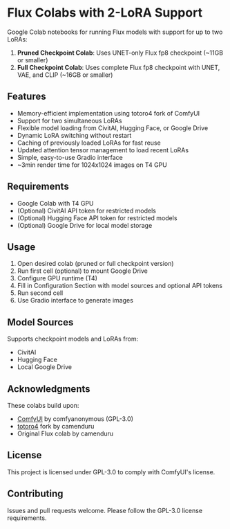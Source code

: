 # Flux Colabs with 2-LoRA Support

Google Colab notebooks for running Flux models with support for up to two LoRAs:

1. **Pruned Checkpoint Colab**: Uses UNET-only Flux fp8 checkpoint (~11GB or smaller)
2. **Full Checkpoint Colab**: Uses complete Flux fp8 checkpoint with UNET, VAE, and CLIP (~16GB or smaller)

## Features

- Memory-efficient implementation using totoro4 fork of ComfyUI
- Support for two simultaneous LoRAs
- Flexible model loading from CivitAI, Hugging Face, or Google Drive
- Dynamic LoRA switching without restart
- Caching of previously loaded LoRAs for fast reuse
- Updated attention tensor management to load recent LoRAs
- Simple, easy-to-use Gradio interface
- ~3min render time for 1024x1024 images on T4 GPU

## Requirements

- Google Colab with T4 GPU
- (Optional) CivitAI API token for restricted models
- (Optional) Hugging Face API token for restricted models
- (Optional) Google Drive for local model storage

## Usage

1. Open desired colab (pruned or full checkpoint version)
2. Run first cell (optional) to mount Google Drive
3. Configure GPU runtime (T4)
4. Fill in Configuration Section with model sources and optional API tokens
5. Run second cell
6. Use Gradio interface to generate images

## Model Sources

Supports checkpoint models and LoRAs from:
- CivitAI
- Hugging Face
- Local Google Drive

## Acknowledgments

These colabs build upon:
- [ComfyUI](https://github.com/comfyanonymous/ComfyUI) by comfyanonymous (GPL-3.0)
- [totoro4](https://github.com/camenduru/ComfyUI) fork by camenduru
- Original Flux colab by camenduru

## License

This project is licensed under GPL-3.0 to comply with ComfyUI's license.

## Contributing

Issues and pull requests welcome. Please follow the GPL-3.0 license requirements.
